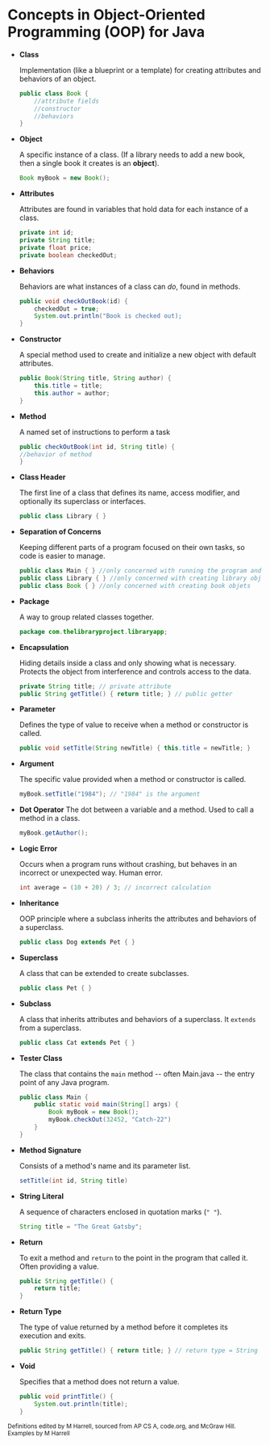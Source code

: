 # Concepts in Object-Oriented Programming (OOP) for Java

- **Class**
 
  Implementation (like a blueprint or a template) for creating attributes and behaviors of an object.  
  ```java
  public class Book {
      //attribute fields
      //constructor
      //behaviors
  }
  
- **Object**

  A specific instance of a class. (If a library needs to add a new book, then a single book it creates is an **object**).

  ```java
  Book myBook = new Book();
  ```

- **Attributes**

  Attributes are found in variables that hold data for each instance of a class.

  ```java
  private int id;
  private String title;
  private float price;
  private boolean checkedOut;
  ```

- **Behaviors**

  Behaviors are what instances of a class can *do*, found in methods.

  ```java
  public void checkOutBook(id) {
      checkedOut = true;
      System.out.println("Book is checked out);
  }
  ```

- **Constructor**

  A special method used to create and initialize a new object with default attributes.

  ```java
  public Book(String title, String author) {
      this.title = title;
      this.author = author;
  }
  ```
- **Method**

  A named set of instructions to perform a task

  ```java
  public checkOutBook(int id, String title) {
  //behavior of method
  }
  ```

- **Class Header**

  The first line of a class that defines its name, access modifier, and optionally its superclass or interfaces.

  ```java
  public class Library { }
  ```

- **Separation of Concerns**

  Keeping different parts of a program focused on their own tasks, so code is easier to manage.

  ```java
  public class Main { } //only concerned with running the program and testing
  public class Library { } //only concerned with creating library objects
  public class Book { } //only concerned with creating book objets
  ```

- **Package**

  A way to group related classes together.

  ```java
  package com.thelibraryproject.libraryapp;
  ```

- **Encapsulation**

  Hiding details inside a class and only showing what is necessary. Protects the object from interference and controls access to the data.

  ```java
  private String title; // private attribute
  public String getTitle() { return title; } // public getter
  ```

- **Parameter**

  Defines the type of value to receive when a method or constructor is called.

  ```java
  public void setTitle(String newTitle) { this.title = newTitle; }
  ```

- **Argument**

  The specific value provided when a method or constructor is called.

  ```java
  myBook.setTitle("1984"); // "1984" is the argument
  ```

- **Dot Operator**
  The dot between a variable and a method. Used to call a method in a class.

  ```java
  myBook.getAuthor(); 
  ```

- **Logic Error**

  Occurs when a program runs without crashing, but behaves in an incorrect or unexpected way. Human error.

  ```java
  int average = (10 + 20) / 3; // incorrect calculation
  ```

- **Inheritance**

  OOP principle where a subclass inherits the attributes and behaviors of a superclass.

  ```java
  public class Dog extends Pet { }
  ```

- **Superclass**

  A class that can be extended to create subclasses.

  ```java
  public class Pet { }
  ```

- **Subclass**

  A class that inherits attributes and behaviors of a superclass. It `extends` from a superclass.

  ```java
  public class Cat extends Pet { }
  ```

- **Tester Class**

  The class that contains the `main` method -- often Main.java -- the entry point of any Java program.

  ```java
  public class Main {
      public static void main(String[] args) {
          Book myBook = new Book();
          myBook.checkOut(32452, "Catch-22")
      }
  }
  ```

- **Method Signature**

  Consists of a method's name and its parameter list.

  ```java
  setTitle(int id, String title)
  ```

- **String Literal**

  A sequence of characters enclosed in quotation marks (`" "`).

  ```java
  String title = "The Great Gatsby";
  ```

- **Return**

  To exit a method and `return` to the point in the program that called it. Often providing a value.

  ```java
  public String getTitle() {
      return title;
  }
  ```

- **Return Type**

  The type of value returned by a method before it completes its execution and exits.

  ```java
  public String getTitle() { return title; } // return type = String
  ```

- **Void**

  Specifies that a method does not return a value.

  ```java
  public void printTitle() {
      System.out.println(title);
  }
  ```
  


  

<small>Definitions edited by M Harrell, sourced from AP CS A, code.org, and McGraw Hill. Examples by M Harrell</small>
